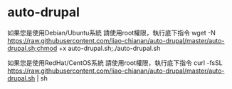 ﻿# auto-drupal
如果您是使用Debian/Ubuntu系統
請使用root權限，執行底下指令
wget -N https://raw.githubusercontent.com/liao-chianan/auto-drupal/master/auto-drupal.sh;chmod +x auto-drupal.sh;./auto-drupal.sh

如果您是使用RedHat/CentOS系統
請使用root權限，執行底下指令
curl -fsSL https://raw.githubusercontent.com/liao-chianan/auto-drupal/master/auto-drupal.sh | sh
